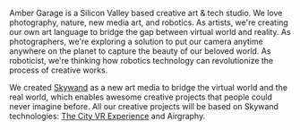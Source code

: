 Amber Garage is a Silicon Valley based creative art &amp; tech studio. We love photography, nature, new media art, and robotics. 
As artists, we're creating our own art language to bridge the gap between virtual world and reality.
As photographers, we're exploring a solution to put our camera anytime anywhere on the planet to capture the beauty of our beloved world. 
As roboticist, we're thinking how robotics technology can revolutionize the process of creative works. 


We created <a href="https://skywand.com" target="_blank">Skywand</a> as a new art media to bridge the virtual world and the real world, which enables awesome creative projects that people could never imagine before. All our creative projects will be based on Skywand technologies: <a href="https://cityvr.com" target="_blank">The City VR Experience</a> and Airgraphy.